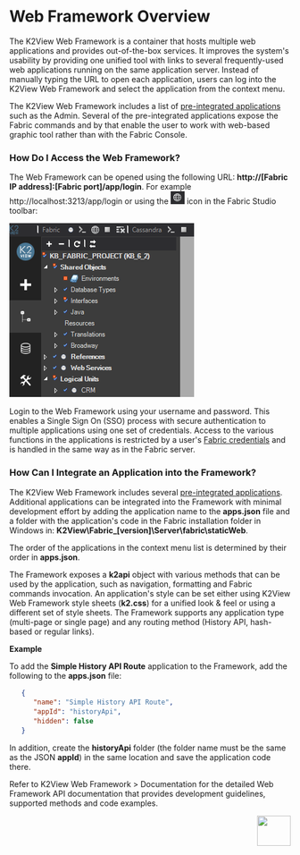 # Web Framework Overview 

The K2View Web Framework is a container that hosts multiple web applications and provides out-of-the-box services. It improves the system's usability by providing one unified tool with links to several frequently-used web applications running on the same application server. Instead of manually typing the URL to open each application, users can log into the K2View Web Framework and select the application from the context menu. 

The K2View Web Framework includes a list of [pre-integrated applications](02_preintegrated_apps_overview.md) such as the Admin. Several of the pre-integrated applications expose the Fabric commands and by that enable the user to work with web-based graphic tool rather than with the Fabric Console.  

### How Do I Access the Web Framework?

The Web Framework can be opened using the following URL: **http://[Fabric IP address]:[Fabric port]/app/login**. For example http://localhost:3213/app/login or using the ![image](images/30_01_icon.PNG) icon in the Fabric Studio toolbar:

![image](images/30_01_toolbar.PNG)

Login to the Web Framework using your username and password. This enables a Single Sign On (SSO) process with secure authentication to multiple applications using one set of credentials. Access to the various functions in the applications is restricted by a user's [Fabric credentials](/articles/17_fabric_credentials/01_fabric_credentials_overview.md) and is handled in the same way as in the Fabric server.

### How Can I Integrate an Application into the Framework?

The K2View Web Framework includes several [pre-integrated applications](02_preintegrated_apps_overview.md). Additional applications can be  integrated into the Framework with minimal development effort by adding the application name to the **apps.json** file and a folder with the application's code in the Fabric installation folder in Windows in: **K2View\Fabric_[version]\Server\fabric\staticWeb**. 

The order of the applications in the context menu list is determined by their order in **apps.json**. 

The Framework exposes a **k2api** object with various methods that can be used by the application, such as navigation, formatting and Fabric commands invocation. An application's style can be set either using K2View Web Framework style sheets (**k2.css**) for a unified look & feel or using a different set of style sheets. The Framework supports any application type (multi-page or single page) and any routing method (History API, hash-based or regular links).

**Example**

To add the **Simple History API Route** application to the Framework, add the following to the **apps.json** file:

~~~json
   {
      "name": "Simple History API Route",
      "appId": "historyApi",
      "hidden": false
   }
~~~

In addition, create the **historyApi** folder (the folder name must be the same as the JSON **appId**) in the same location and save the application code there.

Refer to K2View Web Framework > Documentation for the detailed Web Framework API documentation that provides development guidelines, supported methods and code examples.



[<img align="right" width="60" height="54" src="/articles/images/Next.png">](02_preintegrated_apps_overview.md)

